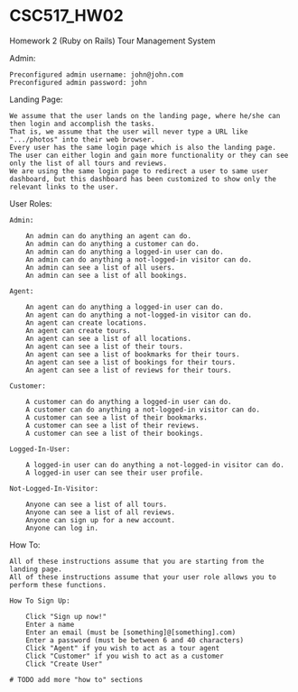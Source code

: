 # CSC517_HW02
Homework 2 (Ruby on Rails)
Tour Management System

Admin:

    Preconfigured admin username: john@john.com 
    Preconfigured admin password: john

Landing Page:

    We assume that the user lands on the landing page, where he/she can then login and accomplish the tasks.
    That is, we assume that the user will never type a URL like ".../photos" into their web browser.
    Every user has the same login page which is also the landing page.
    The user can either login and gain more functionality or they can see only the list of all tours and reviews.
    We are using the same login page to redirect a user to same user dashboard, but this dashboard has been customized to show only the relevant links to the user.

User Roles:
    
    Admin:
    
        An admin can do anything an agent can do.
        An admin can do anything a customer can do.
        An admin can do anything a logged-in user can do.
        An admin can do anything a not-logged-in visitor can do.
        An admin can see a list of all users.
        An admin can see a list of all bookings.
    
    Agent:
    
        An agent can do anything a logged-in user can do.
        An agent can do anything a not-logged-in visitor can do.
        An agent can create locations.
        An agent can create tours.
        An agent can see a list of all locations.
        An agent can see a list of their tours.
        An agent can see a list of bookmarks for their tours.
        An agent can see a list of bookings for their tours.
        An agent can see a list of reviews for their tours.
        
    Customer:
    
        A customer can do anything a logged-in user can do.
        A customer can do anything a not-logged-in visitor can do.
        A customer can see a list of their bookmarks.
        A customer can see a list of their reviews.
        A customer can see a list of their bookings.
        
    Logged-In-User:
    
        A logged-in user can do anything a not-logged-in visitor can do.
        A logged-in user can see their user profile.
    
    Not-Logged-In-Visitor:
    
        Anyone can see a list of all tours.
        Anyone can see a list of all reviews.
        Anyone can sign up for a new account.
        Anyone can log in.

How To:

    All of these instructions assume that you are starting from the landing page.
    All of these instructions assume that your user role allows you to perform these functions.
    
    How To Sign Up:
        
        Click "Sign up now!"
        Enter a name
        Enter an email (must be [something]@[something].com)
        Enter a password (must be between 6 and 40 characters)
        Click "Agent" if you wish to act as a tour agent
        Click "Customer" if you wish to act as a customer
        Click "Create User"
        
    # TODO add more "how to" sections